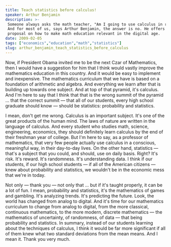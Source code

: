 ```yaml
---
title: Teach statistics before calculus!
speaker: Arthur Benjamin
description: >-
 Someone always asks the math teacher, "Am I going to use calculus in real life?"
 And for most of us, says Arthur Benjamin, the answer is no. He offers a bold
 proposal on how to make math education relevant in the digital age.
date: 2009-02-05
tags: ["economics","education","math","statistics"]
slug: arthur_benjamin_teach_statistics_before_calculus
---
```


Now, if President Obama invited me to be the next Czar of Mathematics, then I would have a
suggestion for him that I think would vastly improve the mathematics education in this
country. And it would be easy to implement and inexpensive. The mathematics curriculum that
we have is based on a foundation of arithmetic and algebra. And everything we learn after
that is building up towards one subject. And at top of that pyramid, it's calculus. And
I'm here to say that I think that that is the wrong summit of the pyramid ... that the
correct summit — that all of our students, every high school graduate should know — should
be statistics: probability and statistics. 

I mean, don't get me wrong. Calculus is an important subject. It's one of the great
products of the human mind. The laws of nature are written in the language of calculus.
And every student who studies math, science, engineering, economics, they should
definitely learn calculus by the end of their freshman year of college. But I'm here to
say, as a professor of mathematics, that very few people actually use calculus in a
conscious, meaningful way, in their day-to-day lives. On the other hand, statistics —
that's a subject that you could, and should, use on daily basis. Right? It's risk. It's
reward. It's randomness. It's understanding data. I think if our students, if our high
school students — if all of the American citizens — knew about probability and statistics,
we wouldn't be in the economic mess that we're in today. 

Not only — thank you — not only that ... but if it's taught properly, it can be a lot of
fun. I mean, probability and statistics, it's the mathematics of games and gambling. It's
analyzing trends. It's predicting the future. Look, the world has changed from analog to
digital. And it's time for our mathematics curriculum to change from analog to digital,
from the more classical, continuous mathematics, to the more modern, discrete mathematics
— the mathematics of uncertainty, of randomness, of data — that being probability and
statistics. In summary, instead of our students learning about the techniques of calculus,
I think it would be far more significant if all of them knew what two standard deviations
from the mean means. And I mean it. Thank you very much. 

<!--
ad_duration=3.33
event="TED2009"
external_start_time=0
has_talk_citation=0
intro_duration=11.82
is_subtitle_required="False"
is_talk_featured="True"
language="en"
language_swap="False"
native_language="en"
number_of_related_talks=6
number_of_speakers=1
number_of_subtitled_videos=64
number_of_tags=4
number_of_talk_download_languages=65
number_of_talk_more_resources=0
number_of_talk_recommendations=0
number_of_talks_take_actions=0
post_ad_duration=0.83
published_timestamp="2009-06-29 08:50:00"
recording_date="2009-02-05"
speaker_description="Mathemagician"
speaker_is_published=1
speaker_name="Arthur Benjamin"
talk_more_resources=[]
talk_name="Teach statistics before calculus!"
talks_tags=["economics","education","math","statistics"]
talks_take_action=[]
url_photo_speaker="https://pe.tedcdn.com/images/ted/ad5b91e6aa89e07e8ce56f4894c47f3cbb3b8e4f_254x191.jpg"
url_photo_talk="https://s3.amazonaws.com/talkstar-photos/uploads/6bc6ea14-31c7-44ad-a246-db35843dd0fc/ArthurBenjamin_2009-embed.jpg"
url_webpage="https://www.ted.com/talks/arthur_benjamin_teach_statistics_before_calculus"
video_type_name="TED Stage Talk"
-->